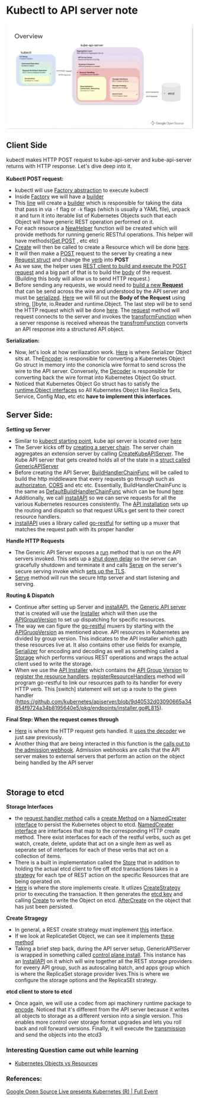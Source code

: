 # Kubectl to API server note
![API lifecycle](APIifecycle.png)


## Client Side
kubectl makes HTTP POST request to kube-api-server and kube-api-server returns with HTTP response. Let's dive deep into it. </br></br>
**Kubectl POST request:**
* kubectl will use [Factory abstraction](https://github.com/kubernetes/kubernetes/blob/7cea81ce34c4aa7d0e952d7f9957db254e3fbc83/staging/src/k8s.io/kubectl/pkg/cmd/util/factory.go#L40) to execute kubectl
* Inside [Factory](https://github.com/kubernetes/kubernetes/blob/7cea81ce34c4aa7d0e952d7f9957db254e3fbc83/staging/src/k8s.io/kubectl/pkg/cmd/util/factory.go#L40) we will have a [builder](https://github.com/kubernetes/kubernetes/blob/7cea81ce34c4aa7d0e952d7f9957db254e3fbc83/staging/src/k8s.io/kubectl/pkg/cmd/util/factory.go#L54) 
* This [line](https://github.com/kubernetes/kubernetes/blob/7cea81ce34c4aa7d0e952d7f9957db254e3fbc83/staging/src/k8s.io/kubectl/pkg/cmd/create/create.go#L252) will create a [builder](https://github.com/kubernetes/kubernetes/blob/7cea81ce34c4aa7d0e952d7f9957db254e3fbc83/staging/src/k8s.io/kubectl/pkg/cmd/util/factory.go#L54) which is responsible for taking the data that pass in via `-f` flag or `-k` flags (which is usually a YAML file), unpack it and turn it into iterable list of Kubernetes Objects such that each Object will have generic REST operation performed on it.
* For each resource a [NewHelper](https://github.com/kubernetes/kubernetes/blob/7cea81ce34c4aa7d0e952d7f9957db254e3fbc83/staging/src/k8s.io/kubectl/pkg/cmd/create/create.go#L286) function will be created which will provide methods for running generic RESTful operations. This helper will have methods([Get](https://github.com/kubernetes/kubernetes/blob/7cea81ce34c4aa7d0e952d7f9957db254e3fbc83/staging/src/k8s.io/cli-runtime/pkg/resource/helper.go#L78),[POST](https://github.com/kubernetes/kubernetes/blob/7cea81ce34c4aa7d0e952d7f9957db254e3fbc83/staging/src/k8s.io/cli-runtime/pkg/resource/helper.go#L167) , etc etc)
* [Create](https://github.com/kubernetes/kubernetes/blob/7cea81ce34c4aa7d0e952d7f9957db254e3fbc83/staging/src/k8s.io/kubectl/pkg/cmd/create/create.go#L289) will then be called to create a Resource which will be done [here](https://github.com/kubernetes/kubernetes/blob/d88d9ac3b4eff86de439d65558a918a4d5fe962d/staging/src/k8s.io/cli-runtime/pkg/resource/helper.go#L166). 
* It will then make a [POST](https://github.com/kubernetes/kubernetes/blob/d88d9ac3b4eff86de439d65558a918a4d5fe962d/staging/src/k8s.io/cli-runtime/pkg/resource/helper.go#L167) request to the server by creating a new [Request struct](https://github.com/kubernetes/kubernetes/blob/d88d9ac3b4eff86de439d65558a918a4d5fe962d/staging/src/k8s.io/client-go/rest/request.go#L118) and change the [verb](https://github.com/kubernetes/kubernetes/blob/d88d9ac3b4eff86de439d65558a918a4d5fe962d/staging/src/k8s.io/client-go/rest/request.go#L99) into **POST**
* As we saw, the helper uses [REST client to build and execute the POST request](https://github.com/kubernetes/kubernetes/blob/7cea81ce34c4aa7d0e952d7f9957db254e3fbc83/staging/src/k8s.io/cli-runtime/pkg/resource/helper.go#L167) and a big part of that is to build the [body](https://github.com/kubernetes/kubernetes/blob/7cea81ce34c4aa7d0e952d7f9957db254e3fbc83/staging/src/k8s.io/cli-runtime/pkg/resource/helper.go#L171) of the request. (Building this body will allow us to send HTTP request.)
* Before sending any requests, we would need to [build a new **Request**](https://github.com/kubernetes/kubernetes/blob/7cea81ce34c4aa7d0e952d7f9957db254e3fbc83/staging/src/k8s.io/client-go/rest/client.go#L170) that can be send across the wire and understood by the API server and must be [serialized](https://github.com/kubernetes/kubernetes/blob/d88d9ac3b4eff86de439d65558a918a4d5fe962d/staging/src/k8s.io/client-go/rest/request.go#L453). [Here](https://github.com/kubernetes/kubernetes/blob/d88d9ac3b4eff86de439d65558a918a4d5fe962d/staging/src/k8s.io/client-go/rest/request.go#L425) we will fill out the **Body of the Request** using string, []byte, io.Reader and runtime.Object. The last step will be to send the HTTP request which will be done [here](https://github.com/kubernetes/kubernetes/blob/d88d9ac3b4eff86de439d65558a918a4d5fe962d/staging/src/k8s.io/client-go/rest/request.go#L978). The [request](https://github.com/kubernetes/kubernetes/blob/7cea81ce34c4aa7d0e952d7f9957db254e3fbc83/staging/src/k8s.io/client-go/rest/request.go#L849) method will request connects to the server and invokes the [transformFunction](https://github.com/kubernetes/kubernetes/blob/d88d9ac3b4eff86de439d65558a918a4d5fe962d/staging/src/k8s.io/client-go/rest/request.go#L1006) when a server response is received whereas the [transfromFunction](https://github.com/kubernetes/kubernetes/blob/d88d9ac3b4eff86de439d65558a918a4d5fe962d/staging/src/k8s.io/client-go/rest/request.go#L1006) converts an API response into a structured API object. </br> 

**Serialization:** </br>
* Now, let's look at how seriliazation work. [Here](https://github.com/kubernetes/kubernetes/blob/d88d9ac3b4eff86de439d65558a918a4d5fe962d/staging/src/k8s.io/apimachinery/pkg/runtime/interfaces.go#L86) is where Serializer Object sits at. The[Encoder](https://github.com/kubernetes/kubernetes/blob/d88d9ac3b4eff86de439d65558a918a4d5fe962d/staging/src/k8s.io/apimachinery/pkg/runtime/interfaces.go#L52) is responsible for converting a Kubernetes Object Go struct in memory into the cononicla wire format to send scross the wire to the API server. Conversely, the [Decoder](https://github.com/kubernetes/kubernetes/blob/d88d9ac3b4eff86de439d65558a918a4d5fe962d/staging/src/k8s.io/apimachinery/pkg/runtime/interfaces.go#L73) is responsible for converting back the wire format into Kubernetes Object Go struct.
* Noticed that Kubernetes Object Go struct has to satisfy the [runtime.Object interfaces](https://github.com/kubernetes/apimachinery/blob/2456ebdaba229616fab2161a615148884b46644b/pkg/runtime/interfaces.go#L299) so All Kubernetes Obejct like Replica Sets, Service, Config Map, etc etc **have to implement this interfaces**.
 
 ## Server Side:
 **Setting up Server**
 * Similar to [kubectl starting point](https://github.com/kubernetes/kubernetes/blob/master/cmd/kubectl/kubectl.go#L35), kube api server is located over [here](https://github.com/kubernetes/kubernetes/blob/master/cmd/kube-apiserver/apiserver.go) 
 * The Server kicks off by [creating a server chain](https://github.com/kubernetes/kubernetes/blob/862aa6d3a0d75825bacf40fb314f48d5814ad871/cmd/kube-apiserver/app/server.go#L183). The server chain aggregates an extension server by calling [CreateKubeAPIServer](https://github.com/kubernetes/kubernetes/blob/862aa6d3a0d75825bacf40fb314f48d5814ad871/cmd/kube-apiserver/app/server.go#L296). The Kube API server that gets created holds all of the state in a [struct called GenericAPIServer](https://github.com/kubernetes/kubernetes/blob/862aa6d3a0d75825bacf40fb314f48d5814ad871/staging/src/k8s.io/apiserver/pkg/server/config.go#L552) 
 * Before creating the API Server, [BuildHandlerChainFunc](https://github.com/kubernetes/kubernetes/blob/862aa6d3a0d75825bacf40fb314f48d5814ad871/staging/src/k8s.io/apiserver/pkg/server/config.go#L548) will be called to build the http middleware that every requests go through such as [authorizaton](https://github.com/kubernetes/apiserver/blob/9d40532d03090665a34854f9724a34b8195640e5/pkg/server/config.go#L721), [CORS](https://github.com/kubernetes/apiserver/blob/9d40532d03090665a34854f9724a34b8195640e5/pkg/server/config.go#L748) and etc etc. Essentially, BuildHandlerChainFunc is the same as [DefaultBuildHandlerChainFunc](https://github.com/kubernetes/apiserver/blob/9d40532d03090665a34854f9724a34b8195640e5/pkg/server/config.go#L303) which can be found [here](https://github.com/kubernetes/apiserver/blob/9d40532d03090665a34854f9724a34b8195640e5/pkg/server/config.go#L719)
 * Additionally, we call [installAPI](https://github.com/kubernetes/apiserver/blob/9d40532d03090665a34854f9724a34b8195640e5/pkg/server/config.go#L699) so we can serve requests for all the various Kubernetes resources consistently. The [API installation](https://github.com/kubernetes/apiserver/blob/9d40532d03090665a34854f9724a34b8195640e5/pkg/server/config.go#L770) sets up the routing and dispatch so that request URLs get sent to their corect resource handlers.
 * [installAPI](https://github.com/kubernetes/apiserver/blob/9d40532d03090665a34854f9724a34b8195640e5/pkg/server/config.go#L770) uses a library called [go-restful](https://github.com/emicklei/go-restful) for setting up a muxer that matches the request path with its proper handler
 
 **Handle HTTP Requests**
 * The Generic API Server exposes a [run](https://github.com/kubernetes/kubernetes/blob/862aa6d3a0d75825bacf40fb314f48d5814ad871/staging/src/k8s.io/apiserver/pkg/server/genericapiserver.go#L322) method that is run on the API servers invoked. This sets up a [shut down delay](https://github.com/kubernetes/kubernetes/blob/862aa6d3a0d75825bacf40fb314f48d5814ad871/staging/src/k8s.io/apiserver/pkg/server/genericapiserver.go#L339) so the server can gracefully shutdown and terminate it and calls [Serve](https://github.com/kubernetes/kubernetes/blob/862aa6d3a0d75825bacf40fb314f48d5814ad871/staging/src/k8s.io/apiserver/pkg/server/genericapiserver.go#L384) on the server's secure serving invoke which [sets up the TLS](https://github.com/kubernetes/kubernetes/blob/862aa6d3a0d75825bacf40fb314f48d5814ad871/staging/src/k8s.io/apiserver/pkg/server/secure_serving.go#L152).
 * [Serve](https://github.com/kubernetes/kubernetes/blob/862aa6d3a0d75825bacf40fb314f48d5814ad871/staging/src/k8s.io/apiserver/pkg/server/secure_serving.go#L147) method will run the secure http server and start listening and serving. </br>
 
 **Routing & Dispatch**
 * Continue after setting up Server and [installAPI](https://github.com/kubernetes/apiserver/blob/9d40532d03090665a34854f9724a34b8195640e5/pkg/server/config.go#L699), the [Generic API server](https://github.com/kubernetes/kubernetes/blob/862aa6d3a0d75825bacf40fb314f48d5814ad871/staging/src/k8s.io/apiserver/pkg/server/config.go#L552) that is created will use the [Installer](https://github.com/kubernetes/apiserver/blob/9d40532d03090665a34854f9724a34b8195640e5/pkg/endpoints/installer.go#L57) which will then use the [APIGroupVersion](https://github.com/kubernetes/apiserver/blob/9d40532d03090665a34854f9724a34b8195640e5/pkg/endpoints/groupversion.go#L51) to set up dispatching for specific resources.
 * The way we can figure the [go-restful](https://github.com/emicklei/go-restful) muxers by starting with the [APIGruopVersion](ttps://github.com/kubernetes/apiserver/blob/9d40532d03090665a34854f9724a34b8195640e5/pkg/endpoints/groupversion.go#L51) as mentioned above. API resources in Kubernetes are divided by group version. This indicates to the API installer which [path](https://github.com/kubernetes/apiserver/blob/9d40532d03090665a34854f9724a34b8195640e5/pkg/endpoints/groupversion.go#L54) these resources live at. It also contains other use fields for example, [Serializer](https://github.com/kubernetes/apiserver/blob/9d40532d03090665a34854f9724a34b8195640e5/pkg/endpoints/groupversion.go#L74) for encoding and decoding as well as something called a [Storage](https://github.com/kubernetes/apiserver/blob/9d40532d03090665a34854f9724a34b8195640e5/pkg/endpoints/groupversion.go#L52) which performs various REST operations and wraps the actual client used to write the storage.
 * When we use the [API Installer](https://github.com/kubernetes/apiserver/blob/9d40532d03090665a34854f9724a34b8195640e5/pkg/endpoints/installer.go#L57) which contains the [API Group Version](https://github.com/kubernetes/apiserver/blob/9d40532d03090665a34854f9724a34b8195640e5/pkg/endpoints/installer.go#L58) to [register the resource handlers](https://github.com/kubernetes/apiserver/blob/9d40532d03090665a34854f9724a34b8195640e5/pkg/endpoints/installer.go#L114). [registerResourceHandlers](https://github.com/kubernetes/apiserver/blob/9d40532d03090665a34854f9724a34b8195640e5/pkg/endpoints/installer.go#L191) method
will program go-restful to link our resources path to its handler for every HTTP verb. This [switch] statement will set up a route to the given handler (https://github.com/kubernetes/apiserver/blob/9d40532d03090665a34854f9724a34b8195640e5/pkg/endpoints/installer.go#L815). </br>

**Final Step: When the request comes through**
* [Here](https://github.com/kubernetes/apiserver/blob/9d40532d03090665a34854f9724a34b8195640e5/pkg/endpoints/handlers/create.go#L50) is where the HTTP request gets handled. It [uses the decoder](https://github.com/kubernetes/apiserver/blob/9d40532d03090665a34854f9724a34b8195640e5/pkg/endpoints/handlers/create.go#L119) we just saw previously. 
* Another thing that are being interacted in this function is the [calls out to the admission webhook](https://github.com/kubernetes/apiserver/blob/9d40532d03090665a34854f9724a34b8195640e5/pkg/endpoints/handlers/create.go#L150). Admission webhooks are calls that the API server makes to external servers 
that perform an action on the object being handled by the API server
</br>

## Storage to etcd
**Storage Interfaces**
* the [request handler method](https://github.com/kubernetes/apiserver/blob/9d40532d03090665a34854f9724a34b8195640e5/pkg/endpoints/handlers/create.go#L50) calls a [create Method](https://github.com/kubernetes/apiserver/blob/9d40532d03090665a34854f9724a34b8195640e5/pkg/endpoints/handlers/create.go#L150) on a [NamedCreater interface](https://github.com/kubernetes/apiserver/blob/9d40532d03090665a34854f9724a34b8195640e5/pkg/registry/rest/rest.go#L183) to persist the Kubernetes object to etcd. [NamedCreater interface](https://github.com/kubernetes/apiserver/blob/9d40532d03090665a34854f9724a34b8195640e5/pkg/registry/rest/rest.go#L183) are interfaces that map to the corresponding HTTP create method. There exist interfaces for each of the restful verbs, such as get watch, create, delete, update that act on a single item as well as seperate set of interfaces for each of these verbs that act on a collection of items.
* There is a built in implementation called the [Store](https://github.com/kubernetes/apiserver/blob/9d40532d03090665a34854f9724a34b8195640e5/pkg/registry/generic/registry/store.go#L94) that in addition to holding the actual etcd client to fire off etcd transactions takes in a [strategy](https://github.com/kubernetes/apiserver/blob/9d40532d03090665a34854f9724a34b8195640e5/pkg/registry/generic/registry/store.go#L164) for each tpe of REST action on the specific Resources that are being operated on. 
* [Here](https://github.com/kubernetes/apiserver/blob/9d40532d03090665a34854f9724a34b8195640e5/pkg/registry/generic/registry/store.go#L362) is where the store implements create. It utlizes [CreateStrategy](https://github.com/kubernetes/apiserver/blob/9d40532d03090665a34854f9724a34b8195640e5/pkg/registry/generic/registry/store.go#L376) prior to executing the transaction. It then generates the [etcd key](https://github.com/kubernetes/apiserver/blob/9d40532d03090665a34854f9724a34b8195640e5/pkg/registry/generic/registry/store.go#L391) and calling [Create](https://github.com/kubernetes/apiserver/blob/9d40532d03090665a34854f9724a34b8195640e5/pkg/registry/generic/registry/store.go#L401) to write the Object on etcd. [AfterCreate](https://github.com/kubernetes/apiserver/blob/9d40532d03090665a34854f9724a34b8195640e5/pkg/registry/generic/registry/store.go#L427) on the object that has just been persisted. </br>

**Create Stragegy**
* In general, a REST create strategy must implement [this](https://github.com/kubernetes/apiserver/blob/9d40532d03090665a34854f9724a34b8195640e5/pkg/registry/rest/create.go#L39) interface.
* If we look at ReplicateSet Object, we can see it implements [these method](https://github.com/kubernetes/kubernetes/blob/e9632d93f7a100a2d0353d023523486c7513d15d/pkg/registry/apps/replicaset/strategy.go#L90-L126) 
* Taking a brief step back, during the API server setup, GenericAPIServer is wrapped in something called [control plane install](https://github.com/kubernetes/kubernetes/blob/e9632d93f7a100a2d0353d023523486c7513d15d/pkg/controlplane/instance.go#L245). This instance has an [InstallAPI](https://github.com/kubernetes/kubernetes/blob/e9632d93f7a100a2d0353d023523486c7513d15d/pkg/controlplane/instance.go#L574) on it which will wire together all the REST storage providers for eveery API group, such as autoscaling batch, and apps group which is where the ReplicaSet storage provider lives.This is where we configure the storage options and the ReplicaSEt strategy.</br>

**etcd client to store to etcd**
* Once again, we will use a codec from api machinery runtime package to [encode](https://github.com/kubernetes/kubernetes/blob/e9632d93f7a100a2d0353d023523486c7513d15d/staging/src/k8s.io/apiserver/pkg/storage/etcd3/store.go#L150). Noticed that it's different from the API server because it writes all objects to storage as a different version into a single version. This enables more control over storage format upgrades and lets you roll back and roll forward versions. Finally, it will execute the [transmission](https://github.com/kubernetes/kubernetes/blob/e9632d93f7a100a2d0353d023523486c7513d15d/staging/src/k8s.io/apiserver/pkg/storage/etcd3/store.go#L167) and send the objects into the etcd3


### Interesting Question came out while learning
* [Kubernetes Objects vs Resources](https://stackoverflow.com/questions/52309496/difference-between-kubernetes-objects-and-resources)
### References: 
[Google Open Source Live presents Kubernetes (R) | Full Event](https://www.youtube.com/watch?v=60fnBk14ifc) <br>


